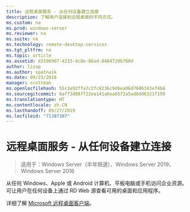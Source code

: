 ```yaml
---
title: 远程桌面服务 - 从任何设备建立连接
description: 了解用户连接到远程桌面的不同方式。
ms.custom: na
ms.prod: windows-server
ms.reviewer: na
ms.suite: na
ms.technology: remote-desktop-services
ms.tgt_pltfrm: na
ms.topic: article
ms.assetid: d3596907-4233-4c8e-86ad-8404720b760d
author: lizap
ms.author: spatnaik
ms.date: 09/23/2016
manager: scottman
ms.openlocfilehash: 55c2e92ffa7c2fc8236c9d6ea06d7606343ef4b8
ms.sourcegitcommit: 6aff3d88ff22ea141a6ea6572a5ad8dd6321f199
ms.translationtype: HT
ms.contentlocale: zh-CN
ms.lasthandoff: 09/27/2019
ms.locfileid: "71387307"
---
```

# <a name="remote-desktop-services---connect-from-any-device"></a>远程桌面服务 - 从任何设备建立连接

>适用于：Windows Server（半年频道）、Windows Server 2019、Windows Server 2016

从任何 Windows、Apple 或 Android 计算机、平板电脑或手机访问企业资源。 可让用户在任何设备上通过 RD Web 源查看可用的桌面和应用程序。

详细了解 [Microsoft 远程桌面客户端](clients/remote-desktop-clients.md)。